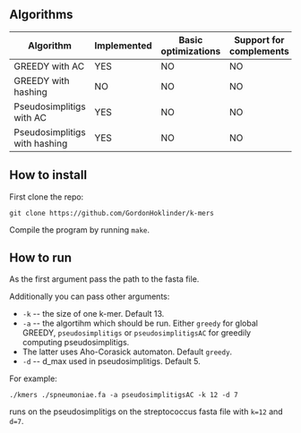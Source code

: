 ## Algorithms

| Algorithm                     | Implemented | Basic optimizations | Support for complements |
|-------------------------------|-------------|---------------------|-------------------------|
| GREEDY with AC                | YES         | NO                  | NO                      |
| GREEDY with hashing           | NO          | NO                  | NO                      |
| Pseudosimplitigs with AC      | YES         | NO                  | NO                      |
| Pseudosimplitigs with hashing | YES         | NO                  | NO                      |


## How to install

First clone the repo:

```
git clone https://github.com/GordonHoklinder/k-mers
```

Compile the program by running `make`.


## How to run

As the first argument pass the path to the fasta file.

Additionally you can pass other arguments:

- `-k` -- the size of one k-mer. Default 13.
- `-a` -- the algortihm which should be run. Either `greedy` for global GREEDY, `pseudosimplitigs` or `pseudosimplitigsAC` for greedily computing pseudosimplitigs.
- The latter uses Aho-Corasick automaton. Default `greedy`.
- `-d` -- d_max used in pseudosimplitigs. Default 5.

For example:

```
./kmers ./spneumoniae.fa -a pseudosimplitigsAC -k 12 -d 7
```

runs on the pseudosimplitigs on the streptococcus fasta file with `k=12` and `d=7`.

